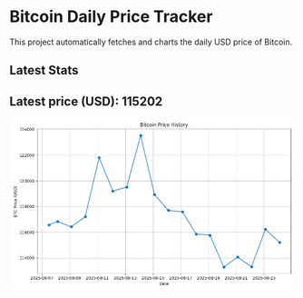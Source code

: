 # Bitcoin Daily Price Tracker

This project automatically fetches and charts the daily USD price of Bitcoin.

## Latest Stats

## Latest price (USD): <!--BTC_PRICE-->115202<!--/BTC_PRICE-->

![BTC Historical Chart](btc_price_history.png)
